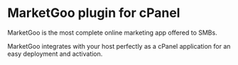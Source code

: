 MarketGoo plugin for cPanel
===========================

MarketGoo is the most complete online marketing app offered to SMBs.

MarketGoo integrates with your host perfectly as a cPanel application for an easy deployment and activation.


